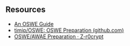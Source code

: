 ## Resources
- [An OSWE Guide](https://www.linkedin.com/pulse/oswe-guide-karim-hany/)
- [timip/OSWE: OSWE Preparation (github.com)](https://github.com/timip/OSWE)
- [OSWE/AWAE Preparation · Z-r0crypt](https://z-r0crypt.github.io/blog/2020/01/22/oswe/awae-preparation/)